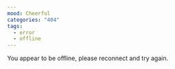 ```yaml
---
mood: Cheerful
categories: "404"
tags:
  - error
  - offline
---
```

You appear to be offline, please reconnect and try again.